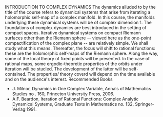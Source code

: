 ---
---
INTRODUCTION TO COMPLEX DYNAMICS
The dynamics alluded to by the title of the course refers to dynamical systems
that arise from iterating a holomorphic self-map of a complex manifold. In this
course, the manifolds underlying these dynamical systems will be of complex
dimension 1. The foundations of complex dynamics are best introduced in the
setting of compact spaces. Iterative dynamical systems on compact Riemann
surfaces other than the Riemann sphere -- viewed here as the one-point
compactification of the complex plane -- are relatively simple. We shall study
what this means. Thereafter, the focus will shift to rational functions: these
are the holomorphic self-maps of the Riemann sphere. Along the way, some of the
local theory of fixed points will be presented. In the case of rational maps,
some ergodic-theoretic properties of the orbits under iteration will be
studied. The development of the latter will be self-contained. The properties/
theory coverd will depend on the time available and on the audience's interest.
Recommended Books

* J. Milnor, Dynamics in One Complex Variable, Annals of Mathematics Studies no
  . 160, Princeton University Press, 2006.
* A.F. Beardon, Iteration of Rational Functions: Complex Analytic Dynamical
  Systems, Graduate Texts in Mathematics no. 132, Springer-Verlag 1991.

